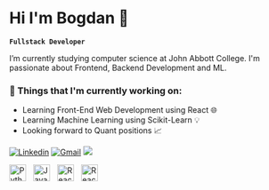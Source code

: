 # Hi I'm Bogdan 👋

**`Fullstack Developer`**

I’m currently studying computer science at John Abbott College. I'm passionate about Frontend, Backend Development and ML.
### 💼  Things that I'm currently working on: 
* Learning Front-End Web Development using React 🌐
* Learning Machine Learning using Scikit-Learn 💡
* Looking forward to Quant positions 📈

[![Linkedin](https://img.shields.io/badge/-Bogdan_Feher-blue?style=flat&logo=Linkedin&logoColor=white)](https://www.linkedin.com/in/bogdan-feher-b7567b203/)
[![Gmail](https://img.shields.io/badge/-Bogdan_Feher-c14438?style=flat&logo=Gmail&logoColor=white)](mailto:bogdan.feher@gmail.com)
![](https://komarev.com/ghpvc/?username=bogdanSgithub)

<img align='left' alt='Python' width='30px' style='padding-right:10px;' src="https://cdn.jsdelivr.net/gh/devicons/devicon@latest/icons/python/python-original.svg" />
<img align='left' alt='JavaScript' width='30px' style='padding-right:10px;' src="https://cdn.jsdelivr.net/gh/devicons/devicon@latest/icons/javascript/javascript-original.svg" />
<img align='left' alt='React' width='30px' style='padding-right:10px;' src="https://cdn.jsdelivr.net/gh/devicons/devicon@latest/icons/react/react-original.svg" />
<img align='left' alt='React' width='30px' style='padding-right:10px;' src="https://cdn.jsdelivr.net/gh/devicons/devicon@latest/icons/numpy/numpy-original.svg" />
